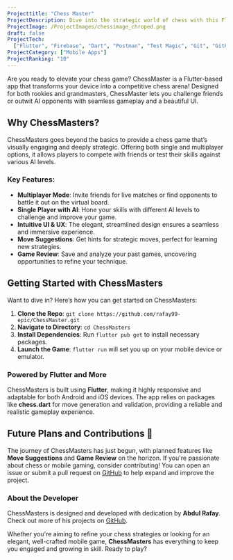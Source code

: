 ```yaml
---
Projecttitle: "Chess Master"
ProjectDescription: Dive into the strategic world of chess with this Flutter-powered game. Challenge friends 👥, master the art of checkmate! Your mobile chess arena awaits."
ProjectImage: /ProjectImages/chessimage_chroped.png
draft: false
ProjectTech:
  ["Flutter", "Firebase", "Dart", "Postman", "Test Magic", "Git", "GitHub"]
ProjectCategory: ["Mobile Apps"]
ProjectRanking: "10"
---
```


Are you ready to elevate your chess game? ChessMaster is a Flutter-based app that transforms your device into a competitive chess arena! Designed for both rookies and grandmasters, ChessMaster lets you challenge friends or outwit AI opponents with seamless gameplay and a beautiful UI.

## Why ChessMasters?

ChessMasters goes beyond the basics to provide a chess game that’s visually engaging and deeply strategic. Offering both single and multiplayer options, it allows players to compete with friends or test their skills against various AI levels.

### Key Features:

- **Multiplayer Mode**: Invite friends for live matches or find opponents to battle it out on the virtual board.
- **Single Player with AI**: Hone your skills with different AI levels to challenge and improve your game.
- **Intuitive UI & UX**: The elegant, streamlined design ensures a seamless and immersive experience.
- **Move Suggestions**: Get hints for strategic moves, perfect for learning new strategies.
- **Game Review**: Save and analyze your past games, uncovering opportunities to refine your technique.

## Getting Started with ChessMasters

Want to dive in? Here’s how you can get started on ChessMasters:

1. **Clone the Repo**: `git clone https://github.com/rafay99-epic/ChessMaster.git`
2. **Navigate to Directory**: `cd ChessMasters`
3. **Install Dependencies**: Run `flutter pub get` to install necessary packages.
4. **Launch the Game**: `flutter run` will set you up on your mobile device or emulator.

### Powered by Flutter and More

ChessMasters is built using **Flutter**, making it highly responsive and adaptable for both Android and iOS devices. The app relies on packages like **chess.dart** for move generation and validation, providing a reliable and realistic gameplay experience.

## Future Plans and Contributions 🌟

The journey of ChessMasters has just begun, with planned features like **Move Suggestions** and **Game Review** on the horizon. If you're passionate about chess or mobile gaming, consider contributing! You can open an issue or submit a pull request on [GitHub](https://github.com/rafay99-epic/ChessMaster) to help expand and improve the project.

### About the Developer

ChessMasters is designed and developed with dedication by **Abdul Rafay**. Check out more of his projects on [GitHub](https://github.com/rafay99-epic).

Whether you're aiming to refine your chess strategies or looking for an elegant, well-crafted mobile game, **ChessMasters** has everything to keep you engaged and growing in skill. Ready to play?
